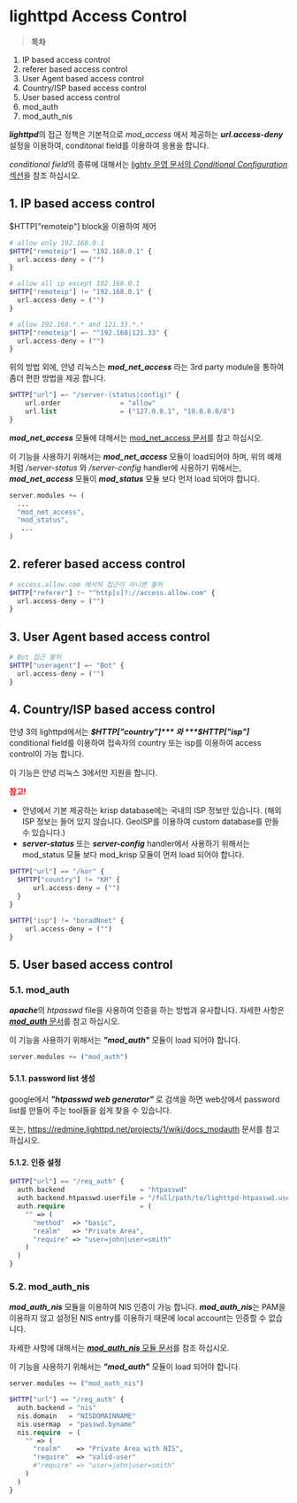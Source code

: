 # lighttpd Access Control


> **목차**
1. IP based access control
2. referer based access control
3. User Agent based access control
4. Country/ISP based access control
5. User based access control
  1. mod_auth
  2. mod_auth_nis


***lighttpd***의 접근 정책은 기본적으로 *mod_access* 에서 제공하는 ***url.access-deny*** 설정을 이용하여, conditonal field를 이용하여 응용을 합니다.

*conditional field*의 종류에 대해서는 [lighty 운영 문서의 *Conditional Configuration* 섹션](http://redmine.lighttpd.net/projects/lighttpd/wiki/Docs_Configuration)을 참조 하십시오.


## 1. IP based access control

$HTTP["remoteip"] block을 이용하여 제어

```php
# allow only 192.168.0.1
$HTTP["remoteip"] == "192.168.0.1" {
  url.access-deny = ("")
}

# allow all ip except 192.168.0.1
$HTTP["remoteip"] != "192.168.0.1" {
  url.access-deny = ("")
}

# allow 192.168.*.* and 121.33.*.*
$HTTP["remoteip"] =~ "^192.168|121.33" {
  url.access-deny = ("")
}
```

위의 방법 외에, 안녕 리눅스는 ***mod_net_access*** 라는 3rd party module을 통하여 좀더 편한 방법을 제공 합니다.

```php
$HTTP["url"] =~ "/server-(status|config)" {
    url.order               = "allow"
    url.list                = ("127.0.0.1", "10.0.0.0/8")
}
```

***mod_net_access*** 모듈에 대해서는 [mod_net_access 문서](http://svn.oops.org/wsvn/Lighttpd.mod_net_access/trunk/README)를 참고 하십시오.

이 기능을 사용하기 위해서는 ***mod_net_access*** 모듈이 load되어야 하며, 위의 예제 처럼 */server-status* 와 */server-config* handler에 사용하기 위해서는, ***mod_net_access*** 모듈이 ***mod_status*** 모듈 보다 먼저 load 되어야 합니다.

```php
server.modules += (
  ...
  "mod_net_access",
  "mod_status",
   ...
)
```

## 2. referer based access control

```php
# access.allow.com 에서의 접근이 아니면 불허
$HTTP["referer"] !~ "^http[s]?://access.allow.com" {
  url.access-deny = ("")
}
```

## 3. User Agent based access control

```php
# Bot 접근 불허
$HTTP["useragent"] =~ "Bot" {
  url.access-deny = ("")
}
```

## 4. Country/ISP based access control

안녕 3의 lighttpd에서는 ***$HTTP["country"]*** 와 ***$HTTP["isp"]*** conditional field를 이용하여 접속자의 country 또는 isp를 이용하여 access control이 가능 합니다.

이 기능은 안녕 리눅스 3에서만 지원을 합니다.

<strong style="color: red;">참고!</strong>  
* 안녕에서 기본 제공하는 krisp database에는 국내의 ISP 정보만 있습니다. (해외 ISP 정보는 들어 있지 않습니다. GeoISP를 이용하여 custom database를 만들 수 있습니다.)
* ***server-status*** 또는 ***server-config*** handler에서 사용하기 위해서는 mod_status 모듈 보다 mod_krisp 모듈이 먼저 load 되어야 합니다.

```php
$HTTP["url"] == "/kor" {
  $HTTP["country"] != "KR" {
      url.access-deny = ("")
  }
}

$HTTP["isp"] != "boradNnet" {
    url.access-deny = ("")
}
```
## 5. User based access control

### 5.1. mod_auth

***apache***의 *htpasswd* file을 사용하여 인증을 하는 방법과 유사합니다. 자세한 사항은 [***mod_auth*** 문서](https://redmine.lighttpd.net/projects/1/wiki/docs_modauth)를 참고 하십시오.

이 기능을 사용하기 위해서는 ***"mod_auth"*** 모듈이 load 되어야 합니다.

```php
server.modules += ("mod_auth")
```

#### 5.1.1. password list 생성

google에서 ***"htpasswd web generator"*** 로 검색을 하면 web상에서 password list를 만들어 주는 tool들을 쉽게 찾을 수 있습니다.

또는, https://redmine.lighttpd.net/projects/1/wiki/docs_modauth 문서를 참고 하십시오.

#### 5.1.2. 인증 설정
```php
$HTTP["url"] == "/req_auth" {
  auth.backend                   = "htpasswd"
  auth.backend.htpasswd.userfile = "/full/path/to/lighttpd-htpasswd.user"
  auth.require                   = (
    "" => (
      "method"  => "basic",
      "realm"   => "Private Area",
      "require" => "user=john|user=smith"
    )
  )
}
```

### 5.2. mod_auth_nis

***mod_auth_nis*** 모듈을 이용하여 NIS 인증이 가능 합니다. ***mod_auth_nis***는 PAM을 이용하지 않고 설정된 NIS entry를 이용하기 때문에 local account는 인증할 수 없습니다.

자세한 사항에 대해서는 [***mod_auth_nis*** 모듈 문서](http://svn.oops.org/wsvn/Lighttpd.mod_auth_nis/trunk/README)를 참조 하십시오.

이 기능을 사용하기 위해서는 ***"mod_auth"*** 모듈이 load 되어야 합니다.

```php
server.modules += ("mod_auth_nis")
```

```php
$HTTP["url"] == "/req_auth" {
  auth.backend = "nis"
  nis.domain   = "NISDOMAINNAME"
  nis.usermap  = "passwd.byname"
  nis.require  = (
    "" => (
      "realm"    => "Private Area with NIS",
      "require"  => "valid-user"
      #"require" => "user=john|user=smith"
    )
  )
}
```


